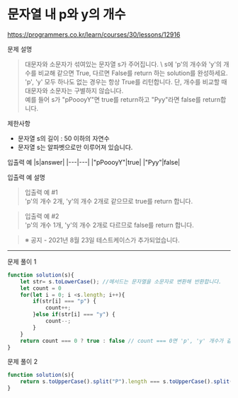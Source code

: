 # 문자열 내 p와 y의 개수
https://programmers.co.kr/learn/courses/30/lessons/12916

문제 설명
> 대문자와 소문자가 섞여있는 문자열 s가 주어집니다. \ 
s에 'p'의 개수와 'y'의 개수를 비교해 같으면 True, 다르면 False를 return 하는 solution를 완성하세요. \
'p', 'y' 모두 하나도 없는 경우는 항상 True를 리턴합니다. 단, 개수를 비교할 때 대문자와 소문자는 구별하지 않습니다.\
예를 들어 s가 "pPoooyY"면 true를 return하고 "Pyy"라면 false를 return합니다.

제한사항
+ 문자열 s의 길이 : 50 이하의 자연수
+ 문자열 s는 알파벳으로만 이루어져 있습니다.

입출력 예
|s|answer|
|---|---|
|"pPoooyY"|true|
|"Pyy"|false|

입출력 예 설명
> 입출력 예 #1 \
'p'의 개수 2개, 'y'의 개수 2개로 같으므로 true를 return 합니다.

> 입출력 예 #2 \
'p'의 개수 1개, 'y'의 개수 2개로 다르므로 false를 return 합니다.

> ※ 공지 - 2021년 8월 23일 테스트케이스가 추가되었습니다.

------------------------

문제 풀이 1
```javascript
function solution(s){
    let str= s.toLowerCase(); //메서드는 문자열을 소문자로 변환해 반환합니다.
    let count = 0
    for(let i = 0; i <s.length; i++){
        if(str[i] === "p") {
            count++;
        }else if(str[i] === "y") {
            count--;
        }
    }
    return count === 0 ? true : false // count === 0면 'p', 'y' 개수가 같다라는 의미
}
```

문제 풀이 2
```javascript
function solution(s){
    return s.toUpperCase().split("P").length === s.toUpperCase().split("Y").length;
}
```